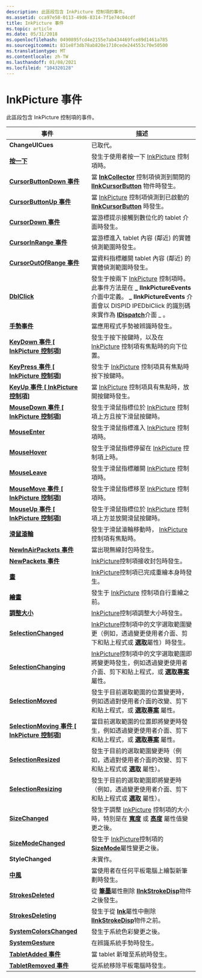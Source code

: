 ```yaml
---
description: 此區段包含 InkPicture 控制項的事件。
ms.assetid: cca97e58-0113-49d6-8314-7f1e74c04cdf
title: InkPicture 事件
ms.topic: article
ms.date: 05/31/2018
ms.openlocfilehash: 0490895fcd4e2155e7ab434469fce89d1461a785
ms.sourcegitcommit: 831e8f3db78ab820e1710cede244553c70e50500
ms.translationtype: MT
ms.contentlocale: zh-TW
ms.lasthandoff: 01/08/2021
ms.locfileid: "104320128"
---
```

# <a name="inkpicture-events"></a>InkPicture 事件

此區段包含 InkPicture 控制項的事件。



| 事件                                                                              | 描述                                                                                                                                                                                                                                                                                                                                            |
|------------------------------------------------------------------------------------|--------------------------------------------------------------------------------------------------------------------------------------------------------------------------------------------------------------------------------------------------------------------------------------------------------------------------------------------------------|
| **ChangeUICues**                                                                   | 已取代。<br/>                                                                                                                                                                                                                                                                                                                                 |
| [**按一下**](inkpicture-click.md)                                                  | 發生于使用者按一下 [InkPicture](inkpicture-control-reference.md) 控制項時。<br/>                                                                                                                                                                                                                                                       |
| [**CursorButtonDown 事件**](inkpicture-cursorbuttondown.md)                      | 當 [**InkCollector**](inkcollector-class.md) 控制項偵測到關閉的 [**IInkCursorButton**](/windows/desktop/api/msinkaut/nn-msinkaut-iinkcursorbutton) 物件時發生。<br/>                                                                                                                                                                                             |
| [**CursorButtonUp 事件**](inkpicture-cursorbuttonup.md)                          | 當 [InkPicture](inkpicture-control-reference.md) 控制項偵測到已啟動的 [**IInkCursorButton**](/windows/desktop/api/msinkaut/nn-msinkaut-iinkcursorbutton) 時發生。<br/>                                                                                                                                                                                                  |
| [**CursorDown 事件**](inkpicture-cursordown.md)                                  | 當游標提示接觸到數位化的 tablet 介面時發生。<br/>                                                                                                                                                                                                                                                                          |
| [**CursorInRange 事件**](inkpicture-cursorinrange.md)                            | 當游標進入 tablet 內容 (鄰近) 的實體偵測範圍時發生。<br/>                                                                                                                                                                                                                                                 |
| [**CursorOutOfRange 事件**](inkpicture-cursoroutofrange.md)                      | 當資料指標離開 tablet 內容 (鄰近) 的實體偵測範圍時發生。<br/>                                                                                                                                                                                                                                               |
| [**DblClick**](inkpicture-dblclick.md)                                            | 發生于按兩下 [InkPicture](inkpicture-control-reference.md) 控制項時。<br/> 此事件方法是在 **\_ IInkPictureEvents** 介面中定義。 **\_ IInkPictureEvents** 介面會以 DISPID IPEDblClick 的識別碼來實作為 [**IDispatch**](/windows/win32/api/oaidl/nn-oaidl-idispatch)介面 \_ 。<br/> |
| [**手勢事件**](inkpicture-gesture.md)                                        | 當應用程式手勢被辨識時發生。<br/>                                                                                                                                                                                                                                                                                           |
| [**KeyDown 事件 \[ InkPicture 控制項\]**](inkpicture-keydown.md)                 | 發生于按下按鍵時，以及在 [InkPicture](inkpicture-control-reference.md) 控制項有焦點時的向下位置。<br/>                                                                                                                                                                                                           |
| [**KeyPress 事件 \[ InkPicture 控制項\]**](inkpicture-keypress.md)                | 發生于 [InkPicture](inkpicture-control-reference.md) 控制項具有焦點時按下按鍵時。<br/>                                                                                                                                                                                                                                    |
| [**KeyUp 事件 \[ InkPicture 控制項\]**](inkpicture-keyup.md)                     | 當 [InkPicture](inkpicture-control-reference.md) 控制項具有焦點時，放開按鍵時發生。<br/>                                                                                                                                                                                                                                   |
| [**MouseDown 事件 \[ InkPicture 控制項\]**](inkpicture-mousedown.md)             | 發生于滑鼠指標位於 [InkPicture](inkpicture-control-reference.md) 控制項上方且按下滑鼠按鍵時。<br/>                                                                                                                                                                                                             |
| [**MouseEnter**](inkpicture-mouseenter.md)                                        | 發生于滑鼠指標進入 [InkPicture](inkpicture-control-reference.md) 控制項時。<br/>                                                                                                                                                                                                                                            |
| [**MouseHover**](inkpicture-mousehover.md)                                        | 發生于滑鼠指標停留在 [InkPicture](inkpicture-control-reference.md) 控制項上時。<br/>                                                                                                                                                                                                                                       |
| [**MouseLeave**](inkpicture-mouseleave.md)                                        | 發生于滑鼠指標離開 [InkPicture](inkpicture-control-reference.md) 控制項時。<br/>                                                                                                                                                                                                                                            |
| [**MouseMove 事件 \[ InkPicture 控制項\]**](inkpicture-mousemove.md)             | 發生于滑鼠指標移至 [InkPicture](inkpicture-control-reference.md) 控制項時。<br/>                                                                                                                                                                                                                                     |
| [**MouseUp 事件 \[ InkPicture 控制項\]**](inkpicture-mouseup.md)                 | 發生于滑鼠指標位於 [InkPicture](inkpicture-control-reference.md) 控制項上方並放開滑鼠按鍵時。<br/>                                                                                                                                                                                                            |
| [**滑鼠滾輪**](inkpicture-mousewheel.md)                                        | 發生于滑鼠滾輪移動時， [InkPicture](inkpicture-control-reference.md) 控制項有焦點時。<br/>                                                                                                                                                                                                                               |
| [**NewInAirPackets 事件**](inkpicture-newinairpackets.md)                        | 當出現無線封包時發生。<br/>                                                                                                                                                                                                                                                                                                       |
| [**NewPackets 事件**](inkpicture-newpackets.md)                                  | [InkPicture](inkpicture-control-reference.md)控制項接收封包時發生。<br/>                                                                                                                                                                                                                                                   |
| [**畫**](inkpicture-painted.md)                                              | [InkPicture](inkpicture-control-reference.md)控制項已完成重繪本身時發生。<br/>                                                                                                                                                                                                                                      |
| [**繪畫**](inkpicture-painting.md)                                            | 發生于 [InkPicture](inkpicture-control-reference.md) 控制項自行重繪之前。<br/>                                                                                                                                                                                                                                                    |
| [**調整大小**](inkpicture-resize.md)                                                | [InkPicture](inkpicture-control-reference.md)控制項調整大小時發生。<br/>                                                                                                                                                                                                                                                          |
| [**SelectionChanged**](inkpicture-selectionchanged.md)                            | [InkPicture](inkpicture-control-reference.md)控制項中的文字選取範圍變更（例如，透過變更使用者介面、剪下和貼上程式或 [**選取**](/windows/desktop/api/msinkaut/nf-msinkaut-iinkpicture-get_selection)屬性）時發生。<br/>                                                                                    |
| [**SelectionChanging**](inkpicture-selectionchanging.md)                          | [InkPicture](inkpicture-control-reference.md)控制項中的文字選取範圍即將變更時發生，例如透過變更使用者介面、剪下和貼上程式，或 [**選取專案**](/windows/desktop/api/msinkaut/nf-msinkaut-iinkpicture-get_selection)屬性。<br/>                                                                             |
| [**SelectionMoved**](inkpicture-selectionmoved.md)                                | 發生于目前選取範圍的位置變更時，例如透過對使用者介面的改變、剪下和貼上程式，或 [**選取專案**](/windows/desktop/api/msinkaut/nf-msinkaut-iinkpicture-get_selection) 屬性。<br/>                                                                                                                                      |
| [**SelectionMoving 事件 \[ InkPicture 控制項\]**](inkpicture-selectionmoving.md) | 當目前選取範圍的位置即將變更時發生，例如透過變更使用者介面、剪下和貼上程式，或 [**選取專案**](/windows/desktop/api/msinkaut/nf-msinkaut-iinkpicture-get_selection) 屬性。<br/>                                                                                                                               |
| [**SelectionResized**](inkpicture-selectionresized.md)                            | 發生于目前的選取範圍變更時（例如，透過對使用者介面的改變、剪下和貼上程式或 [**選取**](/windows/desktop/api/msinkaut/nf-msinkaut-iinkpicture-get_selection) 屬性）。<br/>                                                                                                                                          |
| [**SelectionResizing**](inkpicture-selectionresizing.md)                          | 發生于目前的選取範圍即將變更時（例如，透過變更使用者介面、剪下和貼上程式或 [**選取**](/windows/desktop/api/msinkaut/nf-msinkaut-iinkpicture-get_selection) 屬性）。<br/>                                                                                                                                   |
| [**SizeChanged**](inkpicture-sizechanged.md)                                      | 發生于調整 [InkPicture](inkpicture-control-reference.md) 控制項的大小時，特別是在 [**寬度**](/windows/desktop/api/msinkaut/nf-msinkaut-iinkdrawingattributes-get_width) 或 [**高度**](/windows/desktop/api/msinkaut/nf-msinkaut-iinkdrawingattributes-get_height) 屬性值變更之後。<br/>                                                                                                      |
| [**SizeModeChanged**](inkpicture-sizemodechanged.md)                              | 發生于 [InkPicture](inkpicture-control-reference.md)控制項的 [**SizeMode**](/windows/desktop/api/msinkaut/nf-msinkaut-iinkpicture-get_sizemode)屬性變更之後。<br/>                                                                                                                                                                                           |
| **StyleChanged**                                                                   | 未實作。<br/>                                                                                                                                                                                                                                                                                                                            |
| [**中風**](inkpicture-stroke.md)                                                | 當使用者在任何平板電腦上繪製新筆劃時發生。<br/>                                                                                                                                                                                                                                                                                      |
| [**StrokesDeleted**](inkpicture-strokesdeleted.md)                                | 從 [**筆墨**](/windows/desktop/api/msinkaut/nf-msinkaut-iinkpicture-get_ink)屬性刪除 [**IInkStrokeDisp**](/windows/desktop/api/msinkaut/nn-msinkaut-iinkstrokedisp)物件之後發生。<br/>                                                                                                                                                                                                            |
| [**StrokesDeleting**](inkpicture-strokesdeleting.md)                              | 發生于從 [**Ink**](/windows/desktop/api/msinkaut/nf-msinkaut-iinkpicture-get_ink)屬性中刪除 [**IInkStrokeDisp**](/windows/desktop/api/msinkaut/nn-msinkaut-iinkstrokedisp)物件之前。<br/>                                                                                                                                                                                                                 |
| [**SystemColorsChanged**](inkpicture-systemcolorschanged.md)                      | 發生于系統色彩變更之後。<br/>                                                                                                                                                                                                                                                                                                      |
| [**SystemGesture**](inkpicture-systemgesture.md)                                  | 在辨識系統手勢時發生。<br/>                                                                                                                                                                                                                                                                                                 |
| [**TabletAdded 事件**](inkpicture-tabletadded.md)                                | 當 tablet 新增至系統時發生。<br/>                                                                                                                                                                                                                                                                                                |
| [**TabletRemoved 事件**](inkpicture-tabletremoved.md)                            | 從系統移除平板電腦時發生。<br/>                                                                                                                                                                                                                                                                                            |



 

 

